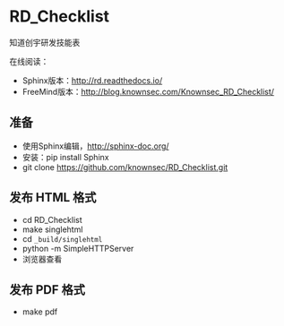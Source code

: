 RD_Checklist
============

知道创宇研发技能表

在线阅读：

* Sphinx版本：http://rd.readthedocs.io/
* FreeMind版本：http://blog.knownsec.com/Knownsec_RD_Checklist/

准备
----

* 使用Sphinx编辑，http://sphinx-doc.org/
* 安装：pip install Sphinx
* git clone https://github.com/knownsec/RD_Checklist.git

发布 HTML 格式
--------------

* cd RD_Checklist
* make singlehtml
* cd `_build/singlehtml`
* python -m SimpleHTTPServer
* 浏览器查看

发布 PDF 格式
-------------

* make pdf
